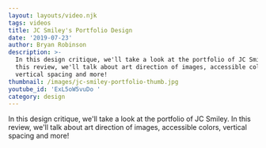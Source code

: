```yaml
---
layout: layouts/video.njk
tags: videos
title: JC Smiley's Portfolio Design
date: '2019-07-23'
author: Bryan Robinson
description: >-
  In this design critique, we'll take a look at the portfolio of JC Smiley. In
  this review, we'll talk about art direction of images, accessible colors,
  vertical spacing and more!
thumbnail: /images/jc-smiley-portfolio-thumb.jpg
youtube_id: 'ExL5oW5vuDo '
category: design
---
```

In this design critique, we'll take a look at the portfolio of JC Smiley. In this review, we'll talk about art direction of images, accessible colors, vertical spacing and more!
